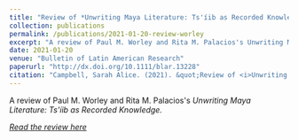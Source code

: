 ```yaml
---
title: "Review of *Unwriting Maya Literature: Ts'íib as Recorded Knowledge* by Paul M. Worley and Rita M. Palacios"
collection: publications
permalink: /publications/2021-01-20-review-worley
excerpt: "A review of Paul M. Worley and Rita M. Palacios's Unwriting Maya Literature: Ts'íib as Recorded Knowledge."
date: 2021-01-20
venue: "Bulletin of Latin American Research"
paperurl: "http://dx.doi.org/10.1111/blar.13228"
citation: "Campbell, Sarah Alice. (2021). &quot;Review of <i>Unwriting Maya Literature: Ts'íib as Recorded Knowledge.</i> by Paul M. Worley and Rita M. Palacios&quot; <i>Bulletin of Latin American Research</i>."
---
```

A review of Paul M. Worley and Rita M. Palacios's <i>Unwriting Maya Literature: Ts'íib as Recorded Knowledge<i>.

[Read the review here](http://sarahfocam.github.io/files/reviewofworley21.pdf)

